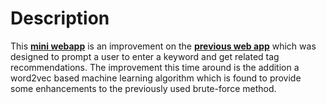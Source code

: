 # Description

This **[mini webapp](https://tag-recommend.herokuapp.com/)** is an improvement on the **[previous web app](https://stack-exchange-tag-search.herokuapp.com/search)** which was designed to prompt a user to enter a keyword and get related tag recommendations. The improvement this time around is the addition a word2vec based machine learning algorithm which is found to provide some enhancements to the previously used brute-force method.
